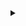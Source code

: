 <details> 
<summary></summary>
custom_mark10
    digraph {
        rankdir=LR;
        pad=".25"
        nodesep="1"
        ranksep="1"
        CONNECT
        OPENSENT
        ACTIVE
        OPENCONFIRM
        IDLE
        CONNECT_END [label="CONNECT"]
        { rank=same OPENSENT, ACTIVE, OPENCONFIRM, IDLE, CONNECT_END}
        node [shape=record]
        TRANSITIONS [label="<t0>BGPOpen_with_DelayOpenTimer_Running|<t1>DelayOpenTimer_Expires|<t2>TcpConnectionFails|<t3>Tcp_CR_Acked|<t4>TcpConnectionConfirmed|<t5>NotifMsgVerErr"]
        IDLE_TRANSITIONS [label="<t0>ManualStop|<t1>BGPHeaderErr|<t2>BGPOpenMsgErr|<t3>AutomaticStop|<t4>HoldTimer_Expires|<t5>KeepaliveTimer_Expires|<t6>IdleHoldTimer_Expires|<t7>BGPOpen|<t8>OpenCollisionDump|<t9>NotifMsgVerErr|<t10>NotifMsg|<t11>KeepAliveMsg|<t12>UpdateMsg|<t13>UpdateMsgErr"]
        CONNECT_TRANSITIONS [label="<t0>ConnectRetryTimer_Expires|<t1>TcpConnection_Valid|<t3>Tcp_CR_Invalid"]
        {rank=same TRANSITIONS IDLE_TRANSITIONS CONNECT_TRANSITIONS}
        node [shape=record]
        DELAY_OPEN_TIMER_ACTIONS [label="<a0>DelayOpenTimer(RUNNING)|<a1>DelayOpenTimer(NOT RUNNING)"]
        DELAY_OPEN_ACTIONS [label="<a0>DelayOpen(TRUE)|<a1>DelayOpen(FALSE)"]
        CONNECT -> TRANSITIONS:t0 [arrowhead=none]
        TRANSITIONS:t0 -> OPENSENT
        CONNECT -> TRANSITIONS:t1 [arrowhead=none]
        TRANSITIONS:t1 -> OPENCONFIRM
        CONNECT -> TRANSITIONS:t2 [arrowhead=none]
        TRANSITIONS:t2 -> DELAY_OPEN_TIMER_ACTIONS:a0 [arrowhead=none]
        TRANSITIONS:t2 -> DELAY_OPEN_TIMER_ACTIONS:a1 [arrowhead=none]
        DELAY_OPEN_TIMER_ACTIONS:a0 -> ACTIVE
        DELAY_OPEN_TIMER_ACTIONS:a1 -> IDLE
        CONNECT -> TRANSITIONS:t3 [arrowhead=none]
        CONNECT -> TRANSITIONS:t4 [arrowhead=none]
        TRANSITIONS:t3 -> DELAY_OPEN_ACTIONS:a1[arrowhead=none]
        TRANSITIONS:t4 -> DELAY_OPEN_ACTIONS:a1[arrowhead=none]
        DELAY_OPEN_ACTIONS:a1 -> OPENSENT
        CONNECT -> TRANSITIONS:t5 [arrowhead=none]
        TRANSITIONS:t5 -> DELAY_OPEN_TIMER_ACTIONS:a0 [arrowhead=none]
        TRANSITIONS:t5 -> DELAY_OPEN_TIMER_ACTIONS:a1 [arrowhead=none]
        DELAY_OPEN_TIMER_ACTIONS:a0 -> IDLE
        DELAY_OPEN_TIMER_ACTIONS:a1 -> IDLE
        CONNECT -> IDLE_TRANSITIONS [arrowhead=none]
        IDLE_TRANSITIONS -> IDLE
        CONNECT -> TRANSITIONS:t4 [arrowhead=none]
        TRANSITIONS:t4 -> DELAY_OPEN_ACTIONS:a0[arrowhead=none]
        DELAY_OPEN_ACTIONS:a0 -> CONNECT_END
        CONNECT -> TRANSITIONS:t3 [arrowhead=none]
        TRANSITIONS:t3 -> DELAY_OPEN_ACTIONS:a0[arrowhead=none]
        DELAY_OPEN_ACTIONS:a0 -> CONNECT_END
        CONNECT -> CONNECT_TRANSITIONS:t0 [arrowhead=none]
        CONNECT_TRANSITIONS:t0 -> CONNECT_END
        CONNECT -> CONNECT_TRANSITIONS:t1 [arrowhead=none]
        CONNECT_TRANSITIONS:t1 -> CONNECT_END
        CONNECT -> CONNECT_TRANSITIONS:t2 [arrowhead=none]
        CONNECT_TRANSITIONS:t2 -> CONNECT_END
    }
custom_mark10
</details>
